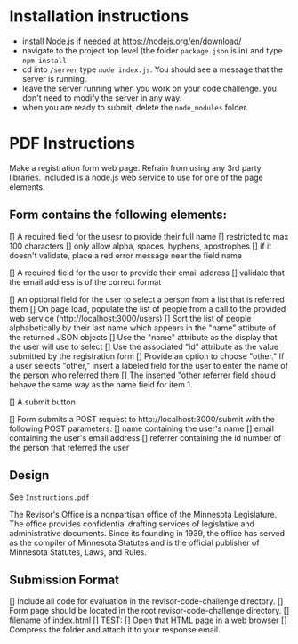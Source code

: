 # Installation instructions

* install Node.js if needed at https://nodejs.org/en/download/
* navigate to the project top level (the folder `package.json` is in) and type `npm install`
* cd into `/server` type `node index.js`. You should see a message that the server is running.
* leave the server running when you work on your code challenge. you don't need to modify the server in any way.
* when you are ready to submit, delete the `node_modules` folder.

# PDF Instructions

Make a registration form web page.
Refrain from using any 3rd party libraries.
Included is a node.js web service to use for one of the page elements.

## Form contains the following elements:

[] A required field for the usesr to provide their full name
    [] restricted to max 100 characters
    [] only allow alpha, spaces, hyphens, apostrophes
    [] if it doesn't validate, place a red error message near the field name

[] A required field for the user to provide their email address
    [] validate that the email address is of the correct format

[] An optional field for the user to select a person from a list that is referred them
    [] On page load, populate the list of people from a call to the provided web service (http://localhost:3000/users)
    [] Sort the list of people alphabetically by their last name which appears in the "name" attibute of the returned JSON objects
    [] Use the "name" attribute as the display that the user will use to select
    [] Use the associated "id" attribute as the value submitted by the registration form
    [] Provide an option to choose "other." If a user selects "other," insert a labeled field for the user to enter the name of the person who referred them
    [] The inserted "other referrer field should behave the same way as the name field for item 1.

[] A submit button

[] Form submits a POST request to http://localhost:3000/submit with the following POST parameters:
    [] name containing the user's name
    [] email containing the user's email address
    [] referrer containing the id number of the person that referred the user

## Design

See `Instructions.pdf`

The Revisor's Office is a nonpartisan office of the Minnesota Legislature. The office provides
confidential drafting services of legislative and administrative documents. Since its founding in
1939, the office has served as the compiler of Minnesota Statutes and is the official publisher of
Minnesota Statutes, Laws, and Rules.

## Submission Format

[] Include all code for evaluation in the revisor-code-challenge directory.
[] Form page should be located in the root revisor-code-challenge directory.
    [] filename of index.html
[] TEST:
    [] Open that HTML page in a web browser
[] Compress the folder and attach it to your response email.